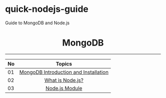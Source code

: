 # quick-nodejs-guide
Guide to MongoDB and Node.js 

<div align="center">
  <h1>MongoDB</h1>
</div>

<hr>

| No |                                                                       Topics                                                                        |
| ----- | :------------------------------------------------------------------------------: |
| 01    |[MongoDB Introduction and Installation](introinstallmongodb.md) |
| 02    |[What is Node.js? ](01_node_intro.md) |
| 03    |[Node.js Module](02_node_module.md) |




